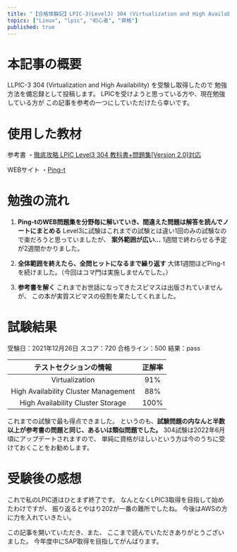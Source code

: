 ```yaml
---
title: "【合格体験記】LPIC-3(Level3) 304 (Virtualization and High Availability) ver2.0"
topics: ["Linux", "lpic", "初心者", "資格"]
published: true
---
```


# 本記事の概要

LLPIC-3 304 (Virtualization and High Availability) を受験し取得したので
勉強方法を備忘録として投稿します。
LPICを受けようと思っている方や、現在勉強している方が
この記事を参考の一つにしていただけたら幸いです。

# 使用した教材

参考書
・[徹底攻略 LPIC Level3 304 教科書+問題集[Version 2.0]対応](https://www.amazon.co.jp/%E5%BE%B9%E5%BA%95%E6%94%BB%E7%95%A5-LPIC-Level3-304-Version/dp/4844380540/ref=sr_1_1?crid=1CVP61ZRNV04R&keywords=lpic+304&qid=1644492104&sprefix=lpic+%2Caps%2C156&sr=8-1)

WEBサイト
・[Ping-t](https://ping-t.com/)

# 勉強の流れ

1. **Ping-tのWEB問題集を分野毎に解いていき、間違えた問題は解答を読んでノートにまとめる**
Level3に試験はこれまでの試験とは違い1回のみの試験なので楽だろうと思っていましたが、
**案外範囲が広い...**
1週間で終わらせる予定が2週間かかりました。

1. **全体範囲を終えたら、全問ヒットになるまで繰り返す**
大体1週間ほどPing-tを続けました。（今回はコマ門は実施しませんでした。）

1. **参考書を解く**
これまでお世話になってきたスピマスは出版されていませんが、
この本が実質スピマスの役割を果たしてくれました。

# 試験結果

受験日：2021年12月26日
スコア：720
合格ライン：500
結果：pass

| テストセクションの情報 | 正解率 |
|:-:|:-:|
|  Virtualization |  91% |
|  High Availability Cluster Management |  88% |
| High Availability Cluster Storage  |  100%|

これまでの試験で最も得点できました。
というのも、**試験問題の内なんと半数以上が参考書の問題と同じ、あるいは類似問題でした。**
304試験は2022年6月頃にアップデートされますので、
単純に資格がほしいという方は今のうちに受けておくことをお勧めします。

# 受験後の感想

これで私のLPIC道はひとまず終了です。
なんとなくLPIC3取得を目指して始めたわけですが、
振り返るとやはり202が一番の難所でしたね。
今後はAWSの方に力を入れていきたい。

この記事を開いていただき、また、
ここまで読んでいただきありがとうございました。
今年度中にSAP取得を目指してがんばります。
